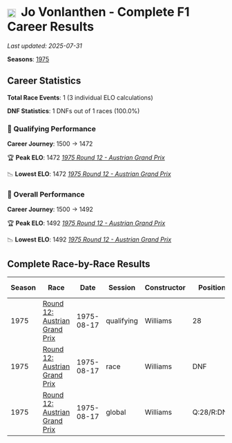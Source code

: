 # <img src="https://upload.wikimedia.org/wikipedia/commons/f/f3/Flag_of_Switzerland.svg" alt="Switzerland" width="20" height="auto" style="vertical-align: middle; margin-right: 5px;" onerror="this.outerHTML='🇨🇭'; this.style.marginRight='5px';"/> Jo Vonlanthen - Complete F1 Career Results

*Last updated: 2025-07-31*

**Seasons**: [1975](../seasons/1975-season-report)

## Career Statistics

**Total Race Events**: 1 (3 individual ELO calculations)

**DNF Statistics**: 1 DNFs out of 1 races (100.0%)

### 🏁 Qualifying Performance
**Career Journey**: 1500 → 1472

🏆 **Peak ELO**: 1472
   *[1975 Round 12 - Austrian Grand Prix](../seasons/1975-season-report#round-12-austrian-grand-prix)*

📉 **Lowest ELO**: 1472
   *[1975 Round 12 - Austrian Grand Prix](../seasons/1975-season-report#round-12-austrian-grand-prix)*

### 🌟 Overall Performance
**Career Journey**: 1500 → 1492

🏆 **Peak ELO**: 1492
   *[1975 Round 12 - Austrian Grand Prix](../seasons/1975-season-report#round-12-austrian-grand-prix)*

📉 **Lowest ELO**: 1492
   *[1975 Round 12 - Austrian Grand Prix](../seasons/1975-season-report#round-12-austrian-grand-prix)*


## Complete Race-by-Race Results

| Season | Race | Date | Session | Constructor | Position | Starting ELO | ELO Change | Final ELO | Teammate |
|--------|------|------|---------|-------------|----------|--------------|------------|-----------|----------|
| 1975 | [Round 12: Austrian Grand Prix](../seasons/1975-season-report#round-12-austrian-grand-prix) | 1975-08-17 | qualifying | Williams | 28 | 1500 | -28 | 1472 | [<img src="https://upload.wikimedia.org/wikipedia/commons/c/c3/Flag_of_France.svg" alt="France" width="20" height="auto" style="vertical-align: middle; margin-right: 5px;" onerror="this.outerHTML='🇫🇷'; this.style.marginRight='5px';"/> Jacques Laffite](jacques-laffite) |
| 1975 | [Round 12: Austrian Grand Prix](../seasons/1975-season-report#round-12-austrian-grand-prix) | 1975-08-17 | race | Williams | DNF | 1500 | N/A | 1500 | [<img src="https://upload.wikimedia.org/wikipedia/commons/c/c3/Flag_of_France.svg" alt="France" width="20" height="auto" style="vertical-align: middle; margin-right: 5px;" onerror="this.outerHTML='🇫🇷'; this.style.marginRight='5px';"/> Jacques Laffite](jacques-laffite) |
| 1975 | [Round 12: Austrian Grand Prix](../seasons/1975-season-report#round-12-austrian-grand-prix) | 1975-08-17 | global | Williams | Q:28/R:DNF | 1500 | -8 | 1492 | [<img src="https://upload.wikimedia.org/wikipedia/commons/c/c3/Flag_of_France.svg" alt="France" width="20" height="auto" style="vertical-align: middle; margin-right: 5px;" onerror="this.outerHTML='🇫🇷'; this.style.marginRight='5px';"/> Jacques Laffite](jacques-laffite) |

